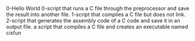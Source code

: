 0-Hello World
0-script that runs a C file through the preprocessor and save the result into another file.
1-script that compiles a C file but does not link.
2-script that generates the assembly code of a C code and save it in an output file.
a script that compiles a C file and creates an executable named cisfun
